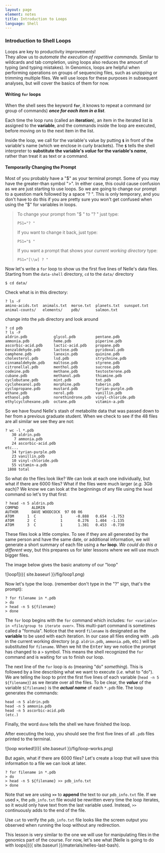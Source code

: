 ```yaml
---
layout: page
element: notes
title: Introduction to Loops
language: Shell
---
```


### Introduction to Shell Loops

Loops are key to productivity improvements!  
They allow us to *automate the execution of repetitive commands*. 
Similar to wildcards and tab completion, using loops also reduces 
the amount of typing (and typing mistakes). 
In Genomics, loops are helpful when performing operations on 
groups of sequencing files, such as unzipping or trimming multiple
files. We will use loops for these purposes in subsequent analyses, but 
will cover the basics of them for now.

#### Writing **`for`** loops

When the shell sees the keyword **`for`**, it knows to repeat a command 
(or group of commands) ***once for each item in a list***. 

Each time the loop runs (called an **iteration**), an item in the 
iterated list is assigned to the **variable**, and 
the commands inside the loop are executed, before moving on to the 
next item in the list. 

Inside the loop, we call for 
the variable's value by putting **`$`** in front of the variable's name
(which we enclose in curly brackets). The **`$`** 
tells the shell interpreter to **substitute the variable's *value* for
the variable's *name***, 
rather than treat it as text or a command.


#### Temporarily Changing the Prompt

Most of you probably have a "$" as your terminal prompt. Some of you 
may have the greater-than symbol ">". In either case, this could cause 
confusion as we are just starting to use loops. So we are going to 
change our prompt to a question mark followed by a space "? ". This is 
only temporary, and you 
don't have to do this if you are pretty sure you won't get confused
when using the "$" for variables in loops.

> To change your prompt from "$ " to "? " just type:
> 
> `PS1="? "`
> 
> If you want to change it back, just type:
> 
> `PS1="$ "`
>
> If you want a prompt that shows your *current working directory* type: 
> 
> `PS1="[\\w] ? "`

<!-- note the above line shows as "[\\w] ? " when rendered -->

Now let's write a `for` loop to show us the first five lines of 
Nelle's data files. 
Starting from the `data-shell` directory, `cd` to the `data/` directory

`$ cd data/`

Check what is in this directory:
```
? ls -F
amino-acids.txt  animals.txt  morse.txt  planets.txt  sunspot.txt
animal-counts/   elements/    pdb/       salmon.txt
```
change into the `pdb` directory and look around

```
? cd pdb
? ls -F
aldrin.pdb            glycol.pdb         pentane.pdb
ammonia.pdb           heme.pdb           piperine.pdb
ascorbic-acid.pdb     lactic-acid.pdb    propane.pdb
benzaldehyde.pdb      lactose.pdb        pyridoxal.pdb
camphene.pdb          lanoxin.pdb        quinine.pdb
cholesterol.pdb       lsd.pdb            strychnine.pdb
cinnamaldehyde.pdb    maltose.pdb        styrene.pdb
citronellal.pdb       menthol.pdb        sucrose.pdb
codeine.pdb           methane.pdb        testosterone.pdb
cubane.pdb            methanol.pdb       thiamine.pdb
cyclobutane.pdb       mint.pdb           tnt.pdb
cyclohexanol.pdb      morphine.pdb       tuberin.pdb
cyclopropane.pdb      mustard.pdb        tyrian-purple.pdb
ethane.pdb            nerol.pdb          vanillin.pdb
ethanol.pdb           norethindrone.pdb  vinyl-chloride.pdb
ethylcyclohexane.pdb  octane.pdb         vitamin-a.pdb
```
So we have found Nelle's stash of metabolite data that was passed 
down to her from a previous graduate student. When we check to 
see if the 48 files are all similar we see they are not:

```
? wc -l *.pdb
   30 aldrin.pdb
    7 ammonia.pdb
   24 ascorbic-acid.pdb
etc...
   34 tyrian-purple.pdb
   23 vanillin.pdb
   10 vinyl-chloride.pdb
   55 vitamin-a.pdb
 1808 total
```
So what do the files look like? We can look at each 
one individually, but what if there are 6000
files? What if the files were much larger (*e.g.* 3Gb each)? We 
know we can look at the beginnings of any file using the `head` 
command so let's try that first:

```
? head -n 5 aldrin.pdb
COMPND      ALDRIN
AUTHOR      DAVE WOODCOCK  97 08 06
ATOM      1  C           1      -0.888   0.654  -1.753
ATOM      2  C           1       0.276   1.404  -1.135
ATOM      3  C           1       1.381   0.453  -0.730
```
These files look a little complex. To see if they are all generated 
by the same person and have the same date, or additional 
information, we will generate a short summary 
of each file using a **`for` loop**. *We could do this a different way*, 
but this prepares us for later lessons where we will use much bigger files.  

The image below gives the basic anatomy of our "loop"

![loop1]({{ site.baseurl }}/fig/loop1.png)

Now let's type the loop. (remember don't type in the "?" sign, 
that's the prompt):

```
? for filename in *.pdb
> do
> head -n 5 ${filename}
> done
```

The `for` loop begins with the `for` command which includes: 
`for <variable> in <file/group to iterate over>`. This multi-part 
command is sometimes called a "formula". 
Notice that the word `filename` is designated 
as the **variable** to be used with each iteration. In our case all 
files ending with `.pdb` in the current working directory (*e.g.* `aldrin.pdb`, `ammonia.pdb`, etc.) 
will be substituted for `filename`. When we hit the <kbd>Enter</kbd> key
we notice the prompt has changed to a `>` symbol. This means the shell 
recognized the `for` command and is waiting for us to finish our loop.

The next line of the `for` loop is `do` 
(meaning "do" *something*). This is followed by a line describing 
what we want to execute (*i.e.* what to "do"). 
We are telling the loop to print the first 
five lines of each variable (`head -n 5 ${filename}`) as we iterate 
over all the files. To be clear, the ***value*** of the 
variable `$[filename}` is the ***actual name*** of each `*.pdb` file.
The loop generates the commands: 
```
head -n 5 aldrin.pdb
head -n 5 ammonia.pdb
head -n 5 ascorbic-acid.pdb
(etc.)
```
Finally, the word `done` tells the shell we have finished the loop.

After executing the loop, you should see the first five lines of 
all `.pdb` files printed to the terminal.
 
![loop worked!]({{ site.baseurl }}/fig/loop-works.png)

But again, what if there are 6000 files? Let's create a loop that 
will save this information to a file we can look at later.

~~~
? for filename in *.pdb
> do
> head -n 5 ${filename} >> pdb_info.txt
> done
~~~

Note that we are using **`>>`** to **append** the text to our `pdb_info.txt` file. 
If we used **`>`**, the `pdb_info.txt` file would be rewritten
every time the loop iterates, so it would only have text from the last 
variable used. Instead, `>>` continuously adds to the end of the file.

Use `cat` to verify the `pdb_info.txt` file looks like the screen output 
you observed when running the loop without any redirection. 

This lesson is very similar to the one we will use for manipulating files in 
the genomics part of the course. For now, let's see what 
[Nelle is going to do with loops]({{ site.baseurl }}/materials/nelles-last-bash).